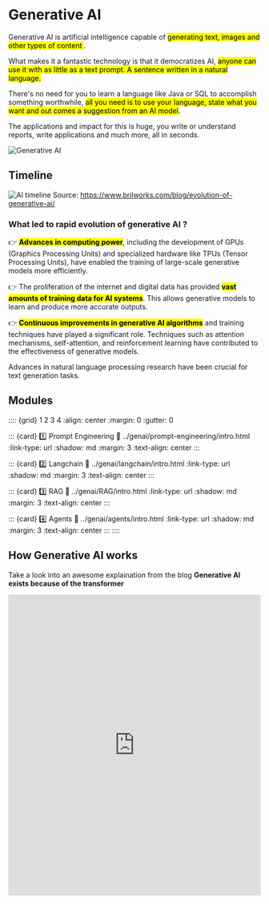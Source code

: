 # Generative AI

Generative AI is artificial intelligence capable of <mark>generating text, images and other types of content </mark>. 

What makes it a fantastic technology is that it democratizes AI, <mark>anyone can use it with as little as a text prompt. A sentence written in a natural language.</mark> 

There's no need for you to learn a language like Java or SQL to accomplish something worthwhile, <mark>all you need is to use your language, state what you want and out comes a suggestion from an AI model</mark>.

The applications and impact for this is huge, you write or understand reports, write applications and much more, all in seconds.

![Generative AI](./images/genai-intro.png)

## Timeline


![AI timeline](./images/ai-timeline.png)
Source: https://www.brilworks.com/blog/evolution-of-generative-ai/


### What led to rapid evolution of generative AI ?

👉 **<mark>Advances in computing power</mark>**, including the development of GPUs (Graphics Processing Units) and specialized hardware like TPUs (Tensor Processing Units), have enabled the training of large-scale generative models more efficiently.

👉 The proliferation of the internet and digital data has provided **<mark>vast amounts of training data for AI systems</mark>**. This allows generative models to learn and produce more accurate outputs.

👉 **<mark>Continuous improvements in generative AI algorithms</mark>** and training techniques have played a significant role. Techniques such as attention mechanisms, self-attention, and reinforcement learning have contributed to the effectiveness of generative models.

Advances in natural language processing research have been crucial for text generation tasks. 

## Modules

:::: {grid} 1 2 3 4
:align: center
:margin: 0
:gutter: 0

::: {card} 1️⃣ Prompt Engineering
:link: ../genai/prompt-engineering/intro.html
:link-type: url
:shadow: md
:margin: 3
:text-align: center
:::

::: {card} 2️⃣ Langchain
:link: ../genai/langchain/intro.html
:link-type: url
:shadow: md
:margin: 3
:text-align: center
:::

::: {card} 3️⃣ RAG
:link: ../genai/RAG/intro.html
:link-type: url
:shadow: md
:margin: 3
:text-align: center
:::

::: {card} 4️⃣ Agents
:link: ../genai/agents/intro.html
:link-type: url
:shadow: md
:margin: 3
:text-align: center
:::
::::


## How Generative AI works

Take a look into an awesome explaination from the blog **Generative AI exists because of the transformer**

<iframe src="https://ig.ft.com/generative-ai/" width="100%" height="600px" frameborder="0" allowfullscreen/>